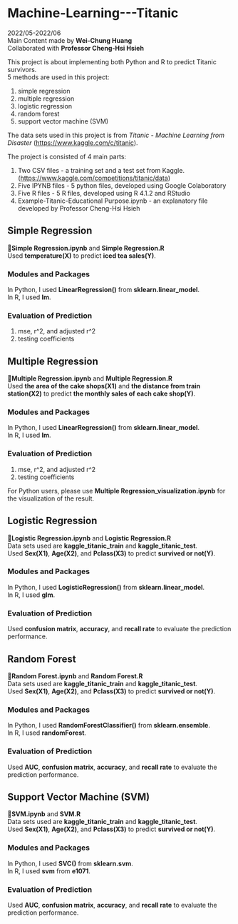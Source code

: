 # Machine-Learning---Titanic
2022/05-2022/06  
Main Content made by **Wei-Chung Huang**  
Collaborated with **Professor Cheng-Hsi Hsieh**  

This project is about implementing both Python and R to predict Titanic survivors.  
5 methods are used in this project:
1) simple regression  
2) multiple regression
3) logistic regression
4) random forest
5) support vector machine (SVM)  

The data sets used in this project is from *Titanic - Machine Learning from Disaster* (https://www.kaggle.com/c/titanic).  

The project is consisted of 4 main parts:  
1) Two CSV files - a training set and a test set from Kaggle. (https://www.kaggle.com/competitions/titanic/data)  
2) Five IPYNB files - 5 python files, developed using Google Colaboratory
3) Five R files - 5 R files, developed using R 4.1.2 and RStudio
4) Example-Titanic-Educational Purpose.ipynb - an explanatory file developed by Professor Cheng-Hsi Hsieh

## Simple Regression
🔴**Simple Regression.ipynb** and **Simple Regression.R**  
Used **temperature(X)** to predict **iced tea sales(Y)**.  
  ### Modules and Packages
  In Python, I used **LinearRegression()** from **sklearn.linear_model**.  
  In R, I used **lm**.  
  ### Evaluation of Prediction
  1) mse, r^2, and adjusted r^2
  2) testing coefficients

## Multiple Regression
🔴**Multiple Regression.ipynb** and **Multiple Regression.R**  
Used **the area of the cake shops(X1)** and **the distance from train station(X2)** to predict **the monthly sales of each cake shop(Y)**.  
  ### Modules and Packages
  In Python, I used **LinearRegression()** from **sklearn.linear_model**.  
  In R, I used **lm**.  
  ### Evaluation of Prediction
  1) mse, r^2, and adjusted r^2
  2) testing coefficients

  For Python users, please use **Multiple Regression_visualization.ipynb** for the visualization of the result.

## Logistic Regression
🔴**Logistic Regression.ipynb** and **Logistic Regression.R**  
Data sets used are **kaggle_titanic_train** and **kaggle_titanic_test**.  
Used **Sex(X1)**, **Age(X2)**, and **Pclass(X3)** to predict **survived or not(Y)**.  
  ### Modules and Packages
  In Python, I used **LogisticRegression()** from **sklearn.linear_model**.  
  In R, I used **glm**.  
  ### Evaluation of Prediction
  Used **confusion matrix**, **accuracy**, and **recall rate** to evaluate the prediction performance.

## Random Forest
🔴**Random Forest.ipynb** and **Random Forest.R**  
Data sets used are **kaggle_titanic_train** and **kaggle_titanic_test**.  
Used **Sex(X1)**, **Age(X2)**, and **Pclass(X3)** to predict **survived or not(Y)**.  
  ### Modules and Packages
  In Python, I used **RandomForestClassifier()** from **sklearn.ensemble**.  
  In R, I used **randomForest**.  
  ### Evaluation of Prediction
  Used **AUC**, **confusion matrix**, **accuracy**, and **recall rate** to evaluate the prediction performance.

## Support Vector Machine (SVM)
🔴**SVM.ipynb** and **SVM.R**  
Data sets used are **kaggle_titanic_train** and **kaggle_titanic_test**.  
Used **Sex(X1)**, **Age(X2)**, and **Pclass(X3)** to predict **survived or not(Y)**.  
  ### Modules and Packages
  In Python, I used **SVC()** from **sklearn.svm**.  
  In R, I used **svm** from **e1071**.  
  ### Evaluation of Prediction
  Used **AUC**, **confusion matrix**, **accuracy**, and **recall rate** to evaluate the prediction performance.
